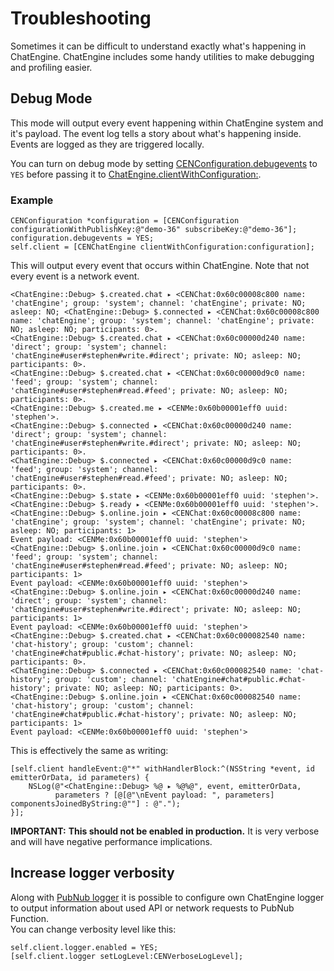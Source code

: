# Troubleshooting

Sometimes it can be difficult to understand exactly what's happening in ChatEngine. ChatEngine includes some handy utilities to make debugging and profiling easier.

## Debug Mode  

This mode will output every event happening within ChatEngine system and it's payload. The event log tells a story about what's happening inside. Events are logged as they are triggered locally.  

You can turn on debug mode by setting [CENConfiguration.debugevents](../api-reference/configuration#debugevents) to `YES` before passing it to [ChatEngine.clientWithConfiguration:](../api-reference/chatengine#constructor).  

### Example

```objc
CENConfiguration *configuration = [CENConfiguration configurationWithPublishKey:@"demo-36" subscribeKey:@"demo-36"];
configuration.debugevents = YES;
self.client = [CENChatEngine clientWithConfiguration:configuration];
```

This will output every event that occurs within ChatEngine. Note that not every event is a network event.  

```
<ChatEngine::Debug> $.created.chat ▸ <CENChat:0x60c00008c800 name: 'chatEngine'; group: 'system'; channel: 'chatEngine'; private: NO; asleep: NO; <ChatEngine::Debug> $.connected ▸ <CENChat:0x60c00008c800 name: 'chatEngine'; group: 'system'; channel: 'chatEngine'; private: NO; asleep: NO; participants: 0>.
<ChatEngine::Debug> $.created.chat ▸ <CENChat:0x60c00000d240 name: 'direct'; group: 'system'; channel: 'chatEngine#user#stephen#write.#direct'; private: NO; asleep: NO; participants: 0>.
<ChatEngine::Debug> $.created.chat ▸ <CENChat:0x60c00000d9c0 name: 'feed'; group: 'system'; channel: 'chatEngine#user#stephen#read.#feed'; private: NO; asleep: NO; participants: 0>.
<ChatEngine::Debug> $.created.me ▸ <CENMe:0x60b00001eff0 uuid: 'stephen'>.
<ChatEngine::Debug> $.connected ▸ <CENChat:0x60c00000d240 name: 'direct'; group: 'system'; channel: 'chatEngine#user#stephen#write.#direct'; private: NO; asleep: NO; participants: 0>.
<ChatEngine::Debug> $.connected ▸ <CENChat:0x60c00000d9c0 name: 'feed'; group: 'system'; channel: 'chatEngine#user#stephen#read.#feed'; private: NO; asleep: NO; participants: 0>.
<ChatEngine::Debug> $.state ▸ <CENMe:0x60b00001eff0 uuid: 'stephen'>.
<ChatEngine::Debug> $.ready ▸ <CENMe:0x60b00001eff0 uuid: 'stephen'>.
<ChatEngine::Debug> $.online.join ▸ <CENChat:0x60c00008c800 name: 'chatEngine'; group: 'system'; channel: 'chatEngine'; private: NO; asleep: NO; participants: 1>
Event payload: <CENMe:0x60b00001eff0 uuid: 'stephen'>
<ChatEngine::Debug> $.online.join ▸ <CENChat:0x60c00000d9c0 name: 'feed'; group: 'system'; channel: 'chatEngine#user#stephen#read.#feed'; private: NO; asleep: NO; participants: 1>
Event payload: <CENMe:0x60b00001eff0 uuid: 'stephen'>
<ChatEngine::Debug> $.online.join ▸ <CENChat:0x60c00000d240 name: 'direct'; group: 'system'; channel: 'chatEngine#user#stephen#write.#direct'; private: NO; asleep: NO; participants: 1>
Event payload: <CENMe:0x60b00001eff0 uuid: 'stephen'>
<ChatEngine::Debug> $.created.chat ▸ <CENChat:0x60c000082540 name: 'chat-history'; group: 'custom'; channel: 'chatEngine#chat#public.#chat-history'; private: NO; asleep: NO; participants: 0>.
<ChatEngine::Debug> $.connected ▸ <CENChat:0x60c000082540 name: 'chat-history'; group: 'custom'; channel: 'chatEngine#chat#public.#chat-history'; private: NO; asleep: NO; participants: 0>.
<ChatEngine::Debug> $.online.join ▸ <CENChat:0x60c000082540 name: 'chat-history'; group: 'custom'; channel: 'chatEngine#chat#public.#chat-history'; private: NO; asleep: NO; participants: 1>
Event payload: <CENMe:0x60b00001eff0 uuid: 'stephen'>
```  

This is effectively the same as writing:  
```objc
[self.client handleEvent:@"*" withHandlerBlock:^(NSString *event, id emitterOrData, id parameters) {
    NSLog(@"<ChatEngine::Debug> %@ ▸ %@%@", event, emitterOrData, 
          parameters ? [@[@"\nEvent payload: ", parameters] componentsJoinedByString:@""] : @".");
}];
```

**IMPORTANT:** **This should not be enabled in production.**  It is very verbose and will have negative performance implications.  

## Increase logger verbosity

Along with [PubNub logger](https://www.pubnub.com/docs/ios-objective-c/pubnub-objective-c-troubleshooting-guide) it is possible to configure own ChatEngine logger to output information about used API or network requests to PubNub Function.  
You can change verbosity level like this:  
```objc
self.client.logger.enabled = YES;
[self.client.logger setLogLevel:CENVerboseLogLevel];
```